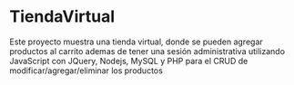 # TiendaVirtual
Este proyecto muestra una tienda virtual, donde se pueden agregar productos al carrito ademas de tener una sesión administrativa utilizando JavaScript con JQuery, Nodejs, MySQL y PHP para el CRUD de modificar/agregar/eliminar los productos
